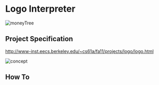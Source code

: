 Logo Interpreter
==============

![moneyTree]()

Project Specification
---

http://www-inst.eecs.berkeley.edu/~cs61a/fa11/projects/logo/logo.html

![concept]()

How To
---




